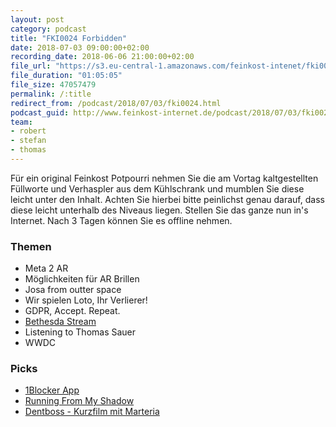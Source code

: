 ```yaml
---
layout: post
category: podcast
title: "FKI0024 Forbidden"
date: 2018-07-03 09:00:00+02:00
recording_date: 2018-06-06 21:00:00+02:00
file_url: "https://s3.eu-central-1.amazonaws.com/feinkost-intenet/fki0024.mp3"
file_duration: "01:05:05"
file_size: 47057479
permalink: /:title
redirect_from: /podcast/2018/07/03/fki0024.html
podcast_guid: http://www.feinkost-internet.de/podcast/2018/07/03/fki0024.html
team:
- robert
- stefan
- thomas
---
```


Für ein original Feinkost Potpourri nehmen Sie die am Vortag kaltgestellten Füllworte und Verhaspler aus dem Kühlschrank und mumblen Sie diese leicht unter den Inhalt. Achten Sie hierbei bitte peinlichst genau darauf, dass diese leicht unterhalb des Niveaus liegen. Stellen Sie das ganze nun in's Internet. Nach 3 Tagen können Sie es offline nehmen.

### Themen

- Meta 2 AR
- Möglichkeiten für AR Brillen
- Josa from outter space
- Wir spielen Loto, Ihr Verlierer!
- GDPR, Accept. Repeat.
- [Bethesda Stream](https://www.twitch.tv/bethesda/videos/all)
- Listening to Thomas Sauer
- WWDC

### Picks
- [1Blocker App](https://1blocker.com/)
- [Running From My Shadow](https://www.youtube.com/watch?v=4KtBBzHWmTI)
- [Dentboss - Kurzfilm mit Marteria](https://www.youtube.com/watch?v=SITINrZMJWM&)
